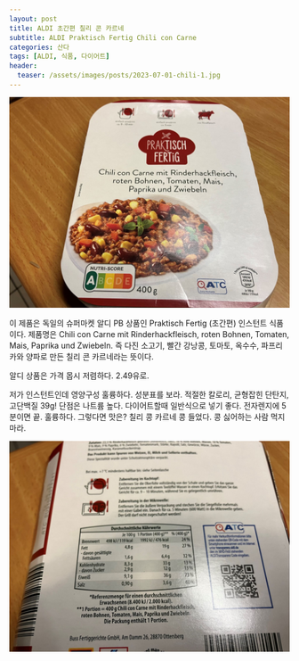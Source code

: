 ```yaml
---
layout: post
title: ALDI 초간편 칠리 콘 카르네
subtitle: ALDI Praktisch Fertig Chili con Carne
categories: 산다
tags: [ALDI, 식품, 다이어트]
header:
  teaser: /assets/images/posts/2023-07-01-chili-1.jpg
---
```


![Chili con Carne](/assets/images/posts/2023-07-01-chili-1.jpg)

이 제품은 독일의 슈퍼마켓 알디 PB 상품인 Praktisch Fertig (초간편) 인스턴트 식품이다. 제품명은 Chili con Carne mit Rinderhackfleisch, roten Bohnen, Tomaten, Mais, Paprika und Zwiebeln. 즉 다진 소고기, 빨간 강낭콩, 토마토, 옥수수, 파프리카와 양파로 만든 칠리 콘 카르네라는 뜻이다.

알디 상품은 가격 몹시 저렴하다. 2.49유로.

저가 인스턴트인데 영양구성 훌륭하다. 성분표를 보라. 적절한 칼로리, 균형잡힌 단탄지, 고단백질 39g! 단점은 나트륨 높다. 다이어트할때 일반식으로 넣기 좋다. 전자렌지에 5분이면 끝. 훌륭하다. 그렇다면 맛은? 칠리 콩 카르네 콩 들었다. 콩 싫어하는 사람 먹지 마라.

![Chili con Carne](/assets/images/posts/2023-07-01-chili-2.jpg)
